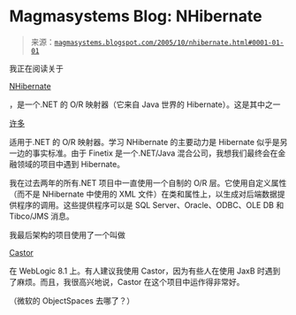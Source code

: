<!--yml

分类：未分类

日期：2024-05-18 05:24:37

-->

# Magmasystems Blog: NHibernate

> 来源：[`magmasystems.blogspot.com/2005/10/nhibernate.html#0001-01-01`](http://magmasystems.blogspot.com/2005/10/nhibernate.html#0001-01-01)

我正在阅读关于

[NHibernate](http://wiki.nhibernate.org/display/NH/Home)

，是一个.NET 的 O/R 映射器（它来自 Java 世界的 Hibernate）。这是其中之一

[许多](http://csharp-source.net/open-source/persistence)

适用于.NET 的 O/R 映射器。学习 NHibernate 的主要动力是 Hibernate 似乎是另一边的事实标准。由于 Finetix 是一个.NET/Java 混合公司，我想我们最终会在金融领域的项目中遇到 Hibernate。

我在过去两年的所有.NET 项目中一直使用一个自制的 O/R 层。它使用自定义属性（而不是 NHibernate 中使用的 XML 文件）在类和属性上，以生成对后端数据提供程序的调用。这些提供程序可以是 SQL Server、Oracle、ODBC、OLE DB 和 Tibco/JMS 消息。

我最后架构的项目使用了一个叫做

[Castor](http://www.castor.org/index.html)

在 WebLogic 8.1 上。有人建议我使用 Castor，因为有些人在使用 JaxB 时遇到了麻烦。而且，我很高兴地说，Castor 在这个项目中运作得非常好。

（微软的 ObjectSpaces 去哪了？）
